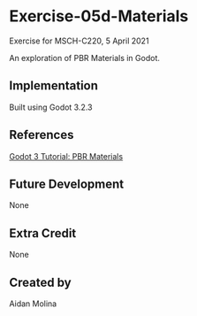 # Exercise-05d-Materials
Exercise for MSCH-C220, 5 April 2021

An exploration of PBR Materials in Godot.

## Implementation
Built using Godot 3.2.3

## References
[Godot 3 Tutorial: PBR Materials](https://www.youtube.com/watch?v=pM5j8x71HcE)

## Future Development
None

## Extra Credit
None

## Created by 
Aidan Molina
